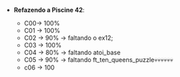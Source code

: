 
-   **Refazendo a Piscine 42**:
    
     -  C00-> 100%
     -  C01 -> 100%
     - C02 -> 90% -> faltando o ex12;
     - C03 -> 100%
     - C04 -> 80% -> faltando atoi_base
     - C05 -> 90% -> faltando ft_ten_queens_puzzle💀💀💀💀💀💀
     - c06 -> 100


